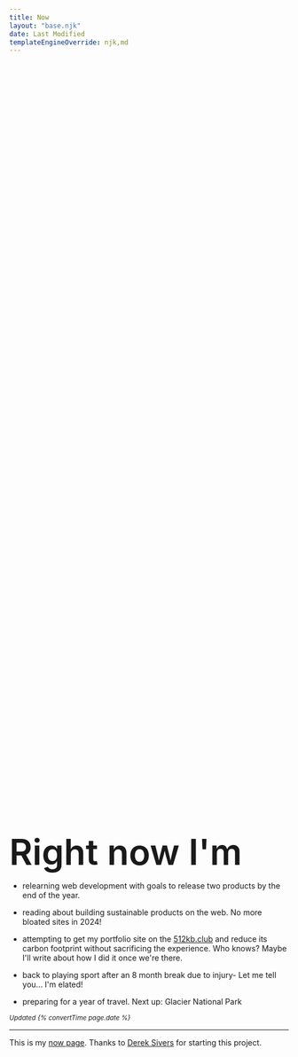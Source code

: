 ```yaml
---
title: Now
layout: "base.njk"
date: Last Modified
templateEngineOverride: njk,md
---
```


<h1 style="font-size:4rem; font-weight: 600; margin: 35vh 0 0 0;">Right now I'm</h1>

- relearning web development with goals to release two products by the end of the year.

- reading about building sustainable products on the web. No more bloated sites in 2024! 

- attempting to get my portfolio site on the [512kb.club](https://512kb.club/) and reduce its carbon footprint without sacrificing the experience. Who knows? Maybe I'll write about how I did it once we're there. 

- back to playing sport after an 8 month break due to injury- Let me tell you... I'm elated!

- preparing for a year of travel. Next up: Glacier National Park

<small>*Updated {% convertTime page.date %}*</small>

--- 
This is my [now page](https://nownownow.com/about). Thanks to [Derek Sivers](https://sive.rs/nowff) for starting this project.